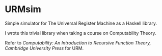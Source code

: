 URMsim
======

Simple simulator for The Universal Register Machine as a Haskell library.

I wrote this trivial library when taking a course on Computability Theory.

Refer to *Computability: An Introduction to Recursive Function Theory, Cambridge University Press* for URM.
